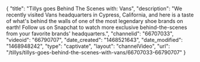{
    "title": "Tillys goes Behind The Scenes with: Vans",
    "description": "We recently visited Vans headquarters in Cypress, California, and here is a taste of what's behind the walls of one of the most legendary shoe brands on earth! Follow us on Snapchat to watch more exclusive behind-the-scenes from your favorite brands' headquarters.",
    "channelid": "66707033",
    "videoid": "66790707",
    "date_created": "1468521643",
    "date_modified": "1468948242",
    "type": "captivate",
    "layout": "channelVideo",
    "url": "\/tillys\/tillys-goes-behind-the-scenes-with-vans\/66707033-66790707"
}